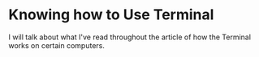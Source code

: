 # Knowing how to Use Terminal
I will talk about what I've read throughout the article of how the Terminal works on certain computers.
